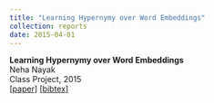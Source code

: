 ```yaml
---
title: "Learning Hypernymy over Word Embeddings"
collection: reports
date: 2015-04-01
---
```

<b>Learning Hypernymy over Word Embeddings</b> <br>
Neha Nayak<br>
Class Project, 2015<br>
[\[paper\]](http://nayakneha.github.io/files/NayakEtAl_224D_2015.pdf)
[\[bibtex\]](http://nayakneha.github.io/files/None)
